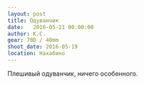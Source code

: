 ```yaml
---
layout: post
title: Одуванчик
date:   2016-05-21 00:00:00
author: К.С.
gear: 70D / 40mm
shoot_date: 2016-05-19
location: Нахабино
---
```


Плешивый одуванчик, ничего особенного.
